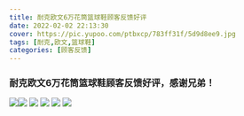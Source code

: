 ```yaml
---
title: 耐克欧文6万花筒篮球鞋顾客反馈好评
date: 2022-02-02 22:13:30
cover: https://pic.yupoo.com/ptbxcp/783ff31f/5d9d8ee9.jpg
tags: [耐克,欧文,篮球鞋]
categories: [顾客反馈]
---
```


###  耐克欧文6万花筒篮球鞋顾客反馈好评，感谢兄弟！
![](https://pic.yupoo.com/ptbxcp/d0404748/e31a7306.jpg)![](https://pic.yupoo.com/ptbxcp/9117e7c3/ae1454a7.jpg)
![](https://pic.yupoo.com/ptbxcp/566c5e42/9c1f586d.jpg)
![](https://pic.yupoo.com/ptbxcp/783ff31f/5d9d8ee9.jpg)
![](https://pic.yupoo.com/ptbxcp/25f00e8b/f06066b9.jpg)
![](https://pic.yupoo.com/ptbxcp/fcf3e702/6c41f27e.jpg)
